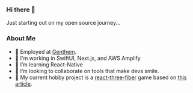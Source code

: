 ### Hi there 👋

Just starting out on my open source journey...

### About Me

- 🚗 Employed at [Genthem](https://www.gentherm.com).
- 📲 I'm working in SwiftUI, Next.js, and AWS Amplify
- 🌱 I’m learning React-Native
- 👯 I’m looking to collaborate on tools that make devs smile.
- 👾 My current hobby project is a [react-three-fiber](https://github.com/pmndrs/react-three-fiber) game based on [this article](https://dev.to/flagrede/making-a-2d-rpg-game-with-react-tree-fiber-4af1).

